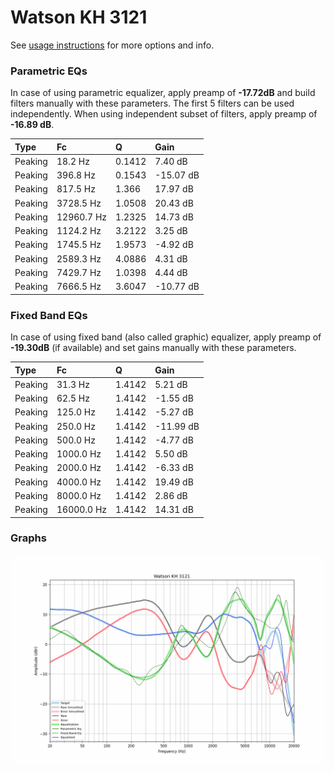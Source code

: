 # Watson KH 3121
See [usage instructions](https://github.com/jaakkopasanen/AutoEq#usage) for more options and info.

### Parametric EQs
In case of using parametric equalizer, apply preamp of **-17.72dB** and build filters manually
with these parameters. The first 5 filters can be used independently.
When using independent subset of filters, apply preamp of **-16.89 dB**.

| Type    | Fc         |      Q | Gain      |
|:--------|:-----------|:-------|:----------|
| Peaking | 18.2 Hz    | 0.1412 | 7.40 dB   |
| Peaking | 396.8 Hz   | 0.1543 | -15.07 dB |
| Peaking | 817.5 Hz   | 1.366  | 17.97 dB  |
| Peaking | 3728.5 Hz  | 1.0508 | 20.43 dB  |
| Peaking | 12960.7 Hz | 1.2325 | 14.73 dB  |
| Peaking | 1124.2 Hz  | 3.2122 | 3.25 dB   |
| Peaking | 1745.5 Hz  | 1.9573 | -4.92 dB  |
| Peaking | 2589.3 Hz  | 4.0886 | 4.31 dB   |
| Peaking | 7429.7 Hz  | 1.0398 | 4.44 dB   |
| Peaking | 7666.5 Hz  | 3.6047 | -10.77 dB |

### Fixed Band EQs
In case of using fixed band (also called graphic) equalizer, apply preamp of **-19.30dB**
(if available) and set gains manually with these parameters.

| Type    | Fc         |      Q | Gain      |
|:--------|:-----------|:-------|:----------|
| Peaking | 31.3 Hz    | 1.4142 | 5.21 dB   |
| Peaking | 62.5 Hz    | 1.4142 | -1.55 dB  |
| Peaking | 125.0 Hz   | 1.4142 | -5.27 dB  |
| Peaking | 250.0 Hz   | 1.4142 | -11.99 dB |
| Peaking | 500.0 Hz   | 1.4142 | -4.77 dB  |
| Peaking | 1000.0 Hz  | 1.4142 | 5.50 dB   |
| Peaking | 2000.0 Hz  | 1.4142 | -6.33 dB  |
| Peaking | 4000.0 Hz  | 1.4142 | 19.49 dB  |
| Peaking | 8000.0 Hz  | 1.4142 | 2.86 dB   |
| Peaking | 16000.0 Hz | 1.4142 | 14.31 dB  |

### Graphs
![](./Watson%20KH%203121.png)